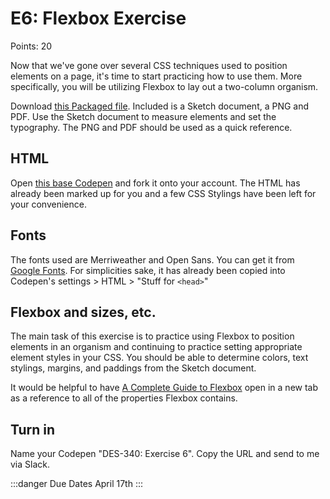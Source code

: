 # E6: Flexbox Exercise

Points: 20

Now that we've gone over several CSS techniques used to position elements on a page, it's time to start practicing how to use them. More specifically, you will be utilizing Flexbox to lay out a two-column organism. 

Download [this Packaged file](/assets/#). Included is a Sketch document, a PNG and PDF. Use the Sketch document to measure elements and set the typography. The PNG and PDF should be used as a quick reference.


## HTML

Open [this base Codepen](https://codepen.io/rubyfleener/pen/pYMewp) and fork it onto your account. The HTML has already been marked up for you and a few CSS Stylings have been left for your convenience. 


## Fonts

The fonts used are Merriweather and Open Sans. You can get it from [Google Fonts](https://fonts.google.com/). For simplicities sake, it has already been copied into Codepen's settings > HTML > "Stuff for `<head>`"

## Flexbox and sizes, etc.

The main task of this exercise is to practice using Flexbox to position elements in an organism and continuing to practice setting appropriate element styles in your CSS. You should be able to determine colors, text stylings, margins, and paddings from the Sketch document.

It would be helpful to have [A Complete Guide to Flexbox](https://css-tricks.com/snippets/css/a-guide-to-flexbox/) open in a new tab as a reference to all of the properties Flexbox contains. 


## Turn in

Name your Codepen "DES-340: Exercise 6". Copy the URL and send to me via Slack.

:::danger Due Dates
April 17th
:::


